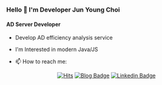 ### Hello 👋 I'm Developer Jun Young Choi  

#### AD Server Developer

- Develop AD efficiency analysis service
- I'm Interested in modern Java/JS
- 📫 How to reach me:
    <div align=center>  
  
    [![Hits](https://hits.seeyoufarm.com/api/count/incr/badge.svg?url=https%3A%2F%2Fgithub.com%2Fchoijy&count_bg=%23847DD1&title_bg=%23B49F9F&icon=&icon_color=%23FDFDFD&title=hits&edge_flat=false)](https://hits.seeyoufarm.com)
    [![Blog Badge](http://img.shields.io/badge/-Tech%20blog-black?style=flat-square&logo=github&link=https://choijy.github.io/)](https://choijy.github.io/) 
    [![Linkedin Badge](https://img.shields.io/badge/-LinkedIn-blue?style=flat-square&logo=Linkedin&logoColor=white&link=https://www.linkedin.com/in/%EC%A4%80%EC%98%81-%EC%B5%9C-169844163/)](https://www.linkedin.com/in/%EC%A4%80%EC%98%81-%EC%B5%9C-169844163/) 
    </div>
